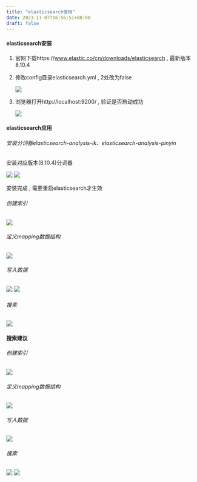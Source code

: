 ```yaml
---
title: "elasticsearch使用"
date: 2023-11-07T16:56:51+08:00
draft: false
---
```

#### elasticsearch安装

1. 官网下载https://www.elastic.co/cn/downloads/elasticsearch , 最新版本8.10.4

2. 修改config目录elasticsearch.yml , 2处改为false

    ![](/img/install_es.png)

3. 浏览器打开http://localhost:9200/ , 验证是否启动成功

    ![](/img/231107_2.png)

#### elasticsearch应用

###### 安装分词器elasticsearch-analysis-ik、elasticsearch-analysis-pinyin

安装对应版本(8.10.4)分词器

![](/img/231107_4.png)
![](/img/231107_5.png)

安装完成 , 需要重启elasticsearch才生效

###### 创建索引

![](/img/231107_6.png)

###### 定义mapping数据结构

![](/img/231107_7.png)

###### 写入数据

![](/img/231107_8.png)
![](/img/231107_9.png)

###### 搜索

![](/img/231107_10.png)

#### 搜索建议

###### 创建索引

![](/img/231107_11.png)

###### 定义mapping数据结构

![](/img/231107_12.png)

###### 写入数据

![](/img/231107_13.png)

###### 搜索

![](/img/231107_19.png)
![](/img/231107_20.png)
